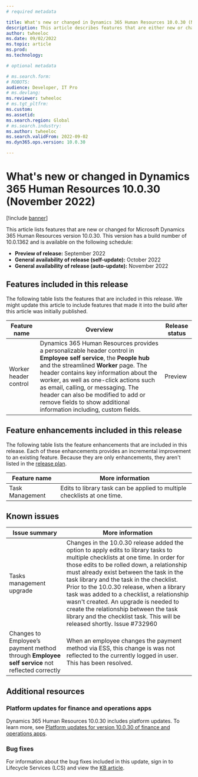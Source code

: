 ```yaml
---
# required metadata

title: What's new or changed in Dynamics 365 Human Resources 10.0.30 (November 2022)
description: This article describes features that are either new or changed in the Microsoft Dynamics 365 Human Resources version 10.0.30 preview release.
author: twheeloc
ms.date: 09/02/2022
ms.topic: article
ms.prod: 
ms.technology: 

# optional metadata

# ms.search.form: 
# ROBOTS: 
audience: Developer, IT Pro
# ms.devlang: 
ms.reviewer: twheeloc
# ms.tgt_pltfrm: 
ms.custom: 
ms.assetid: 
ms.search.region: Global
# ms.search.industry: 
ms.author: twheeloc
ms.search.validFrom: 2022-09-02 
ms.dyn365.ops.version: 10.0.30

---
```


# What's new or changed in Dynamics 365 Human Resources 10.0.30 (November 2022)

[!include [banner](../includes/preview-banner.md)]

This article lists features that are new or changed for Microsoft Dynamics 365 Human Resources version 10.0.30. This version has a build number of 10.0.1362 and is available on the following schedule:

- **Preview of release:** September 2022
- **General availability of release (self-update):** October 2022
- **General availability of release (auto-update):** November 2022

## Features included in this release

The following table lists the features that are included in this release. We might update this article to include features that made it into the build after this 
article was initially published.

| Feature name | Overview | Release status |
|----|----|----|
|Worker header control| Dynamics 365 Human Resources provides a personalizable header control in **Employee self service**, the **People hub** and the streamlined **Worker** page. The header contains key information about the worker, as well as one-click actions such as email, calling, or messaging. The header can also be modified to add or remove fields to show additional information including, custom fields.| Preview|

## Feature enhancements included in this release

The following table lists the feature enhancements that are included in this release. Each of these enhancements provides an incremental improvement to an existing 
feature. Because they are only enhancements, they aren't listed in the [release plan](/dynamics365-release-plan/2021wave2/finance-operations/dynamics365-finance).

| Feature name | More information |
|--------------|------------------|
|Task Management |Edits to library task can be applied to multiple checklists at one time.|

## Known issues

| Issue summary | More information|
| ---- | ---- | 
|Tasks management upgrade|Changes in the 10.0.30 release added the option to apply edits to library tasks to multiple checklists at one time. In order for those edits to be rolled down, a relationship must already exist between the task in the task library and the task in the checklist. Prior to the 10.0.30 release, when a library task was added to a checklist, a relationship wasn't created. An upgrade is needed to create the relationship between the task library and the checklist task. This will be released shortly. Issue #732960 |
|Changes to Employee’s payment method through **Employee self service** not reflected correctly| When an employee changes the payment method via ESS, this change is was not reflected to the currently logged in user. This has been resolved. |

## Additional resources

### Platform updates for finance and operations apps

Dynamics 365 Human Resources 10.0.30 includes platform updates. To learn more, see [Platform updates for version 10.0.30 of finance and operations apps](../../fin-ops-core/dev-itpro/get-started/whats-new-platform-updates-10-0-30.md).

### Bug fixes

For information about the bug fixes included in this update, sign in to Lifecycle Services (LCS) and view the [KB article](https://fix.lcs.dynamics.com/Issue/Details?bugId=745468).
